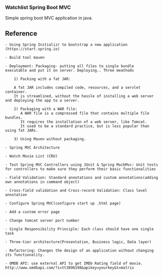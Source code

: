 ### Watchlist Spring Boot MVC
Simple spring boot MVC application in java.

## Reference
    - Using Spring Initializr to bootstrap a new application (https://start.spring.io)
    
    - Build tool maven
    
    - Deployment: Packaging- putting all files to single bundle  executable and put it on server. Deploying.. Three meathods
    
        1) Packing with a fat JAR:
        
        A fat JAR includes compiled code, resources, and a servlet container.
        It is streamlined, without the hassle of installing a web server and deploying the app to a server. 
        
        2) Packaging with a WAR file:
           A WAR file is a compressed file that contains multiple file bundles.
           It requires the installation of a web server, like Tomcat. 
           It used to be a standard practice, but is less popular than using fat JARs. 
           
        3) Using Maven without packaging.
        
    - Spring MVC Architecture
    
    - Watch Movie List (CRU)
    
    - Test Spring MVC Controllers using JUnit & Spring MockMvc: Unit tests for controllers to make sure they perform their basic functionalities
    
    - Field Validation: Standard annotations and custom annotations(adding own annotations in command object)
    
    - Cross-field validation and Cross-record Validation: Class level annotation
    
    - Configure Spring MVC(configure start up .html page)
    
    - Add a custom error page
    
    - Change tomcat server port number
    
    - Single Responsibility Principle: Each class should have one single task
    
    - Three-tier architecture(Presentation, Business logic, Data layer)
    
    - Refactoring: Changes the design of an application without changing its functionality.
    
    - OMDB API: use external API to get IMDb Rating field of movie. http://www.omdbapi.com/?i=tt3896198&apikey=yourkey&t=matrix